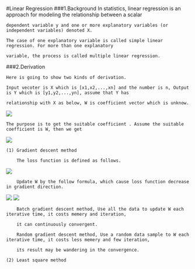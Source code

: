 #Linear Regression
###1.Background
    In statistics, linear regression is an approach for modeling the relationship between a scalar 
    
    dependent variable y and one or more explanatory variables (or independent variables) denoted X. 
    
    The case of one explanatory variable is called simple linear regression. For more than one explanatory 
    
    variable, the process is called multiple linear regression.
###2.Derivation
    
    Here is going to show two kinds of derivation.
    
    Input vecoter is X which is [x1,x2,...,xn] and the number is n, Output is Y which is [y1,y2,...,yn], assume that Y has 
        
    relationship with X as below, W is coefficient vector which is unknow.
        
<img src="http://chart.googleapis.com/chart?cht=tx&chl=Y%3DXW" style="border:none;" />
        
    The purpose is to get the suitable coefficient . Assume the suitable coefficient is W, then we get 
        
<img src="http://chart.googleapis.com/chart?cht=tx&chl=h_%7Bw%7D(x)%3DXW" style="border:none;" />

    (1) Gradient descent method
        
        The loss function is defined as follows.
        
<img src="http://chart.googleapis.com/chart?cht=tx&chl=J(W)%3D%5Cfrac%7B1%7D%7B2%7D%5Csum_%7Bi%3D1%7D%5Em%20(h_%7Bw%7D(x%5E%7B(i)%7D)-y%5E%7B(i)%7D)%5E%7B2%7D" style="border:none;" />
        
        Update W by the follow formula, which cause loss function decrease in gradient direction.
        
<img src="http://chart.googleapis.com/chart?cht=tx&chl=%5Cfrac%7B%5Cpart%20J(W)%7D%7B%5Cpart%20w_%7Bk%7D%7D%3D%20(WX%5E%7B(i)%7D-y%5E%7B(i)%7D)x%5E%7Bi%7D_%7Bk%7D" style="border:none;" />
        
<img src="http://chart.googleapis.com/chart?cht=tx&chl=w_%7Bk%7D%5E%7Bnew%7D%3Dw_%7Bk%7D%2B%5Calpha%20%5Cfrac%7B%5Cpart%20J(W)%7D%7B%5Cpart%20w_%7Bk%7D%7D" style="border:none;" />
        
        Batch gradient descent method, Use all the data to update W each iterative time, it costs memery and iteration, 
        
        it can continuously convergent. 
        
        Random gradient descent method, Use a random data sample to W each iterative time, it costs less memery and few iteration,
        
        its result may be wandering in the convergence.
        
    (2) Least square method
